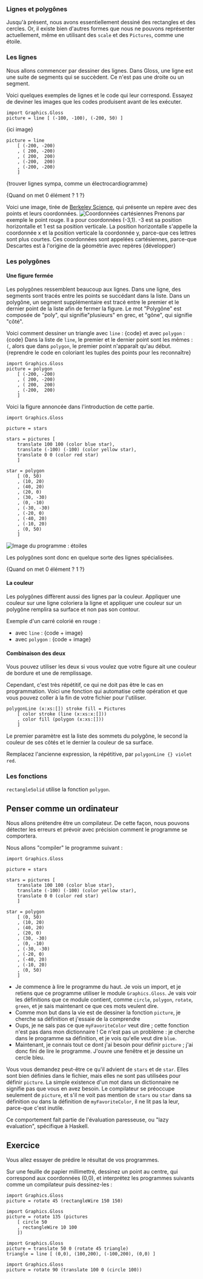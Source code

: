 ### Lignes et polygônes

Jusqu'à présent, nous avons essentiellement dessiné des rectangles et des cercles. Or, il existe bien d'autres formes que nous ne pouvons représenter actuellement, même en utilisant des `scale` et des `Pictures`, comme une étoile.

### Les lignes

Nous allons commencer par dessiner des lignes.
Dans Gloss, une ligne est une suite de segments qui se succèdent. Ce n'est pas une droite ou un segment.

Voici quelques exemples de lignes et le code qui leur correspond.
Essayez de deviner les images que les codes produisent avant de les exécuter.

	import Graphics.Gloss
	picture = line [ (-100, -100), (-200, 50) ]

{ici image}

	picture = line
		[ (-200, -200)
		, ( 200, -200)
		, ( 200,  200)
		, (-200,  200)
		, (-200, -200)
		]

{trouver lignes sympa, comme un électrocardiogramme}

{Quand on met 0 élément ? 1 ?}

Voici une image, tirée de [Berkeley Science](http://www.berkeleyscience.com/relativity.htm), qui présente un repère avec des points et leurs coordonnées.
![Coordonnées cartésiennes](http://cdsmith.files.wordpress.com/2011/08/coordinates.jpg)
Prenons par exemple le point rouge. Il a pour coordonnées (-3,1). -3 est sa position horizontalle et 1 est sa position verticale. La position horizontalle s'appelle la coordonnée x et la position verticale la coordonnée y, parce-que ces lettres sont plus courtes.
Ces coordonnées sont appelées cartésiennes, parce-que Descartes est à l'origine de la géométrie avec repères {développer}

### Les polygônes

#### Une figure fermée

Les polygônes ressemblent beaucoup aux lignes.
Dans une ligne, des segments sont tracés entre les points se succédant dans la liste.
Dans un polygône, un segment supplémentaire est tracé entre le premier et le dernier point de la liste afin de fermer la figure.
Le mot "Polygône" est composée de "poly", qui signifie"plusieurs" en grec, et "gône", qui signifie "côté".

Voici comment dessiner un triangle avec `line` :
{code}
et avec `polygon` :
{code}
Dans la liste de `line`, le premier et le dernier point sont les mêmes : `(`, alors que dans `polygon`, le premier point n'apparaît qu'au début. {reprendre le code en coloriant les tuples des points pour les reconnaître}

	import Graphics.Gloss
	picture = polygon
		[ (-200, -200)
		, ( 200, -200)
		, ( 200,  200)
		, (-200,  200)
		]

Voici la figure annoncée dans l'introduction de cette partie.

	import Graphics.Gloss

	picture = stars

	stars = pictures [
		translate 100 100 (color blue star),
		translate (-100) (-100) (color yellow star),
		translate 0 0 (color red star)
		]

	star = polygon
		[ (0, 50)
		, (10, 20)
		, (40, 20)
		, (20, 0)
		, (30, -30)
		, (0, -10)
		, (-30, -30)
		, (-20, 0)
		, (-40, 20)
		, (-10, 20)
		, (0, 50)
		]

![Image du programme : étoiles](http://cdsmith.files.wordpress.com/2011/08/stars.png)

Les polygônes sont donc en quelque sorte des lignes spécialisées.

{Quand on met 0 élément ? 1 ?}

#### La couleur

Les polygônes diffèrent aussi des lignes par la couleur. Appliquer une couleur sur une ligne coloriera la ligne et appliquer une couleur sur un polygône remplira sa surface et non pas son contour.

Exemple d'un carré colorié en rouge :
 * avec `line` :
 {code + image}
 * avec `polygon` :
 {code + image}

#### Combinaison des deux

Vous pouvez utiliser les deux si vous voulez que votre figure ait une couleur de bordure et une de remplissage.

Cependant, c'est très répétitif, ce qui ne doit pas être le cas en programmation.
Voici une fonction qui automatise cette opération et que vous pouvez coller à la fin de votre fichier pour l'utiliser.

	polygonLine (x:xs:[]) stroke fill = Pictures
		[ color stroke (line (x:xs:x:[]))
		, color fill (polygon (x:xs:[]))
		]

Le premier paramètre est la liste des sommets du polygône, le second la couleur de ses côtés et le dernier la couleur de sa surface.

Remplacez l'ancienne expression, la répétitive, par `polygonLine {} violet red`.

### Les fonctions

`rectangleSolid` utilise la fonction `polygon`.

## Penser comme un ordinateur

Nous allons prétendre être un compilateur. De cette façon, nous pouvons détecter les erreurs et prévoir avec précision comment le programme se comportera.

Nous allons "compiler" le programme suivant :

	import Graphics.Gloss

	picture = stars

	stars = pictures [
		translate 100 100 (color blue star),
		translate (-100) (-100) (color yellow star),
		translate 0 0 (color red star)
		]

	star = polygon
		[ (0, 50)
		, (10, 20)
		, (40, 20)
		, (20, 0)
		, (30, -30)
		, (0, -10)
		, (-30, -30)
		, (-20, 0)
		, (-40, 20)
		, (-10, 20)
		, (0, 50)
		]

 * Je commence à lire le programme du haut.
 Je vois un import, et je retiens que ce programme utiliser le module `Graphics.Gloss`. Je vais voir les définitions que ce module contient, comme `circle`, `polygon`, `rotate`, `green`, et je sais maintenant ce que ces mots veulent dire.
 * Comme mon but dans la vie est de dessiner la fonction `picture`, je cherche sa définition et j'essaie de la comprendre
 * Oups, je ne sais pas ce que `myFavoriteColor` veut dire ; cette fonction n'est pas dans mon dictionnaire ! Ce n'est pas un problème : je cherche dans le programme sa définition, et je vois qu'elle veut dire `blue`.
 * Maintenant, je connais tout ce dont j'ai besoin pour définir `picture` ; j'ai donc fini de lire le programme. J'ouvre une fenêtre et je dessine un cercle bleu.

Vous vous demandez peut-être ce qu'il advient de `stars` et de `star`. Elles sont bien définies dans le fichier, mais elles ne sont pas utilisées pour définir `picture`. La simple existence d'un mot dans un dictionnaire ne signifie pas que vous en avez besoin. Le compilateur se préoccupe seulement de `picture`, et s'il ne voit pas mention de `stars` ou `star` dans sa définition ou dans la définition de `myFavoriteColor`, il ne lit pas la leur, parce-que c'est inutile.

Ce comportement fait partie de l'évaluation paresseuse, ou "lazy evaluation", spécifique à Haskell.

## Exercice

Vous allez essayer de prédire le résultat de vos programmes.

Sur une feuille de papier millimettré, dessinez un point au centre, qui correspond aux coordonnées (0,0), et interprétez les programmes suivants comme un compilateur puis dessinez-les :

	import Graphics.Gloss
	picture = rotate 45 (rectangleWire 150 150)

	import Graphics.Gloss
	picture = rotate 135 (pictures
		[ circle 50
		, rectangleWire 10 100
		])

	import Graphics.Gloss
	picture = translate 50 0 (rotate 45 triangle)
	triangle = line [ (0,0), (100,200), (-100,200), (0,0) ]

	import Graphics.Gloss
	picture = rotate 90 (translate 100 0 (circle 100))
